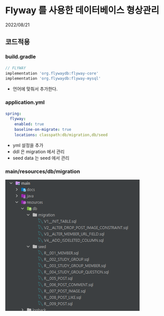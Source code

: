 # Flyway 를 사용한 데이터베이스 형상관리
2022/08/21

## 코드적용
### build.gradle
```groovy
// FLYWAY
implementation 'org.flywaydb:flyway-core'
implementation 'org.flywaydb:flyway-mysql'
```
- 언어에 맞춰서 추가한다.

### application.yml
```yaml
spring:
  flyway:
    enabled: true
    baseline-on-migrate: true
    locations: classpath:db/migration,db/seed
```
- yml 설정을 추가
- ddl 은 migration 에서 관리
- seed data 는 seed 에서 관리

### main/resources/db/migration
![img.png](img.png)